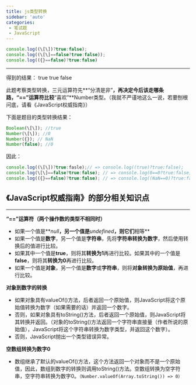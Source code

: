 ```yaml
---
title: js类型转换
sidebar: 'auto'
categories:
 - 笔试题
 - JavaScript
---
```

```javascript
console.log((\[\])?true:false); 
console.log((\[\]==false?true:false)); 
console.log(({}==false)?true:false) 
```



* * *

得到的结果： 
true true false

此题考察类型转换，三元运算符先**“分清是非”**，再决定今后该走哪条路，“==”运算符比较**“喜欢”**Number类型。（我就不严谨地这么一说，若要刨根问底，请看《JavaScript权威指南》）

下面是题目的类型转换结果：

```js
Boolean(\[\]); //true
Number(\[\]); //0
Number({}); // NaN
Number(false); //0
```

因此：

```js
console.log((\[\])?true:fasle);// => console.log((true)?true:false);
console.log(\[\]==false?true:false); // => console.log(0==0?true:false);
console.log(({}==false)?true:false); // => console.log((NaN==0)?true:false);
```



## 《JavaScript权威指南》的部分相关知识点

* * *

**“==”运算符（两个操作数的类型不相同时）**

*   如果一个值是**_null_**，另一个值是**_undefined_**，则它们**相等**
*   如果一个值是**数字**，另一个值是**字符串**，先将**字符串转换为数字**，然后使用转换后的值进行比较。
*   如果其中一个值是**true**，则将其**转换为1**再进行比较。如果其中的一个值是**false**，则将其**转换为0**再进行比较。
*   如果一个值是**对象**，另一个值是**数字**或**字符串**，则将**对象转换为原始值**，再进行比较。


**对象到数字的转换**

*   如果对象具有valueOf()方法，后者返回一个原始值，则JavaScript将这个原始值转换为数字（如果需要的话）并返回一个数字。
*   否则，如果对象具有toString()方法，后者返回一个原始值，则JavaScript将其转换并返回。（对象的toString()方法返回一个字符串直接量（作者所说的原始值），JavaScript将这个字符串转换为数字类型，并返回这个数字）。
*   否则，JavaScript抛出一个类型错误异常。


**空数组转换为数字0**

*   数组继承了默认的valueOf()方法，这个方法返回一个对象而不是一个原始值，因此，数组到数字的转换则调用toString()方法。空数组转换为空字符串，空字符串转换为数字0。`（Number.valueOf(Array.toString()) => 0）`